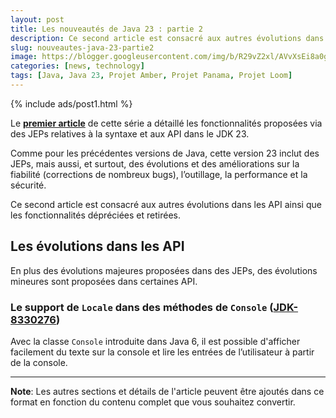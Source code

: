 ```yaml
---
layout: post
title: Les nouveautés de Java 23 : partie 2
description: Ce second article est consacré aux autres évolutions dans les API ainsi que les fonctionnalités dépréciées et retirées.
slug: nouveautes-java-23-partie2
image: https://blogger.googleusercontent.com/img/b/R29vZ2xl/AVvXsEi8a0g56GYgbV-4ZpTQw_LHeVj_fYIhV4-kZ7SEf3DNaEsKIrD4TTi_XG3K1lpS8XUTBDCPfTcvcWsSuYTCDZGi0HnY5b2DVIa23Sdld9BDjHUOU8mrzvFqvPc04pXcQJZZm4vM5nAD0kkoT_bS7OfUMC5xNDHIHgNPdVZ3xRhhJAcssSN5dpIVwq1r66o/s750/AI%20model%20DeepSeek.jpeg
categories: [news, technology]
tags: [Java, Java 23, Projet Amber, Projet Panama, Projet Loom]
---
```


{% include ads/post1.html %}

Le [**premier article**](https://www.exemple.com/2024-10-14-nouveautes-java-23-partie1) de cette série a détaillé les fonctionnalités proposées via des JEPs relatives à la syntaxe et aux API dans le JDK 23.

Comme pour les précédentes versions de Java, cette version 23 inclut des JEPs, mais aussi, et surtout, des évolutions et des améliorations sur la fiabilité (corrections de nombreux bugs), l’outillage, la performance et la sécurité.

Ce second article est consacré aux autres évolutions dans les API ainsi que les fonctionnalités dépréciées et retirées.

## Les évolutions dans les API

En plus des évolutions majeures proposées dans des JEPs, des évolutions mineures sont proposées dans certaines API.

### Le support de `Locale` dans des méthodes de `Console` ([JDK-8330276](https://bugs.openjdk.org/browse/JDK-8330276))

Avec la classe `Console` introduite dans Java 6, il est possible d'afficher facilement du texte sur la console et lire les entrées de l’utilisateur à partir de la console.

---

**Note**: Les autres sections et détails de l'article peuvent être ajoutés dans ce format en fonction du contenu complet que vous souhaitez convertir.
